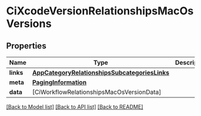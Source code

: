 # CiXcodeVersionRelationshipsMacOsVersions

## Properties
Name | Type | Description | Notes
------------ | ------------- | ------------- | -------------
**links** | [**AppCategoryRelationshipsSubcategoriesLinks**](AppCategoryRelationshipsSubcategoriesLinks.md) |  | [optional] 
**meta** | [**PagingInformation**](PagingInformation.md) |  | [optional] 
**data** | [CiWorkflowRelationshipsMacOsVersionData] |  | [optional] 

[[Back to Model list]](../README.md#documentation-for-models) [[Back to API list]](../README.md#documentation-for-api-endpoints) [[Back to README]](../README.md)


